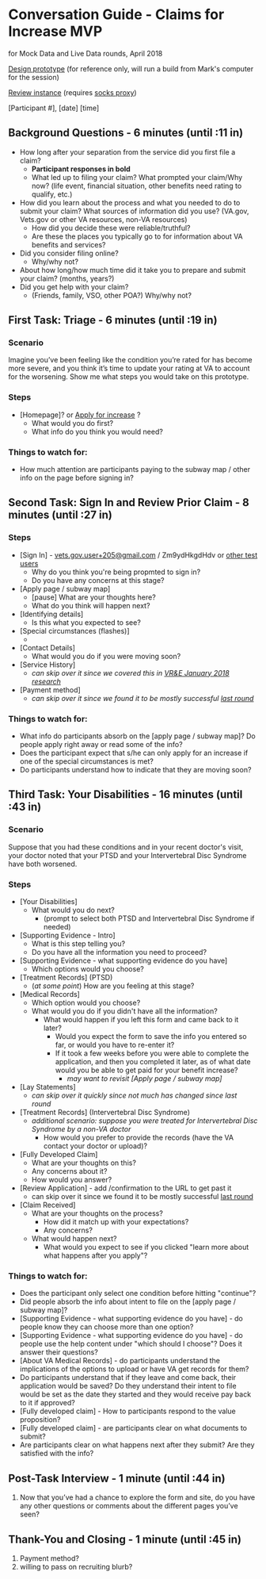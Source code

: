# Conversation Guide - Claims for Increase MVP

for Mock Data and Live Data rounds, April 2018

[Design prototype](https://adhoc.invisionapp.com/share/9MFXXQTUGDK) (for reference only, will run a build from Mark's computer for the session)

[Review instance](http://e5dc56c3c6e50404e36a2e4744bc5f6b.review.vetsgov-internal/disability-benefits/526/apply-for-increase/) (requires [socks proxy](https://github.com/department-of-veterans-affairs/va.gov-team/blob/master/platform/engineering/internal-tools.md))

[Participant #], [date] [time]

## Background Questions - 6 minutes (until :11 in)

- How long after your separation from the service did you first file a claim?
  - **Participant responses in bold**
  - What led up to filing your claim? What prompted your claim/Why now? (life event, financial situation, other benefits need rating to qualify, etc.)
- How did you learn about the process and what you needed to do to submit your claim? What sources of information did you use? (VA.gov, Vets.gov or other VA resources, non-VA resources) 
  - How did you decide these were reliable/truthful? 
  - Are these the places you typically go to for information about VA benefits and services?
- Did you consider filing online? 
  - Why/why not?
- About how long/how much time did it take you to prepare and submit your claim? (months, years?)
- Did you get help with your claim? 
  - (Friends, family, VSO, other POA?) Why/why not?

## First Task: Triage - 6 minutes (until :19 in)

### Scenario

Imagine you’ve been feeling like the condition you’re rated for has become more severe, and you think it’s time to update your rating at VA to account for the worsening. Show me what steps you would take on this prototype. 

### Steps

* [Homepage]? or [Apply for increase](http://e5dc56c3c6e50404e36a2e4744bc5f6b.review.vetsgov-internal/disability-benefits/526/apply-for-increase/) ?
  * What would you do first?
  * What info do you think you would need?


### Things to watch for:

- How much attention are participants paying to the subway map / other info on the page before signing in?

## Second Task: Sign In and Review Prior Claim - 8 minutes (until :27 in)

### Steps

- [Sign In] - vets.gov.user+205@gmail.com / Zm9ydHkgdHdv or [other test users](https://github.com/department-of-veterans-affairs/va.gov-team-sensitive/blob/master/Administrative/mvi-staging-users.csv)
  - Why do you think you're being propmted to sign in?
  - Do you have any concerns at this stage?
- [Apply page / subway map]
  - [pause] What are your thoughts here?
  - What do you think will happen next?
- [Identifying details]
  - Is this what you expected to see?
- [Special circumstances (flashes)] 
  - ​
- [Contact Details]
  - What would you do if you were moving soon?
- [Service History]
  - *can skip over it since we covered this in [VR&E January 2018 research](https://github.com/department-of-veterans-affairs/va.gov-team/tree/master/products/education-careers/vocational-rehab/research/jan-2018)*
- [Payment method]
  - *can skip over it since we found it to be mostly successful [last round](https://github.com/department-of-veterans-affairs/va.gov-team/tree/master/products/disability/526ez/research/jan-2018)*

### Things to watch for:

- What info do participants absorb on the [apply page / subway map]? Do people apply right away or read some of the info?
- Does the participant expect that s/he can only apply for an increase if one of the special circumstances is met?
- Do participants understand how to indicate that they are moving soon?

## Third Task: Your Disabilities - 16 minutes (until :43 in)

### Scenario

Suppose that you had these conditions and in your recent doctor's visit, your doctor noted that your PTSD and your Intervertebral Disc Syndrome have both worsened.

### Steps

- [Your Disabilities] 
  - What would you do next?
    - (prompt to select both PTSD and Intervertebral Disc Syndrome if needed)
- [Supporting Evidence - Intro]
  - What is this step telling you?
  - Do you have all the information you need to proceed? 
- [Supporting Evidence - what supporting evidence do you have]
  - Which options would you choose?
- [Treatment Records] (PTSD)
  - (*at some point*) How are you feeling at this stage?
- [Medical Records]
  - Which option would you choose?
  - What would you do if you didn't have all the information?
    - What would happen if you left this form and came back to it later?
      - Would you expect the form to save the info you entered so far, or would you have to re-enter it?
      - If it took a few weeks before you were able to complete the application, and then you completed it later, as of what date would you be able to get paid for your benefit increase?
        - *may want to revisit [Apply page / subway map]*
- [Lay Statements]
  - *can skip over it quickly since not much has changed since last round*
- [Treatment Records] (Intervertebral Disc Syndrome)
  - *additional scenario: suppose you were treated for Intervertebral Disc Syndrome by a non-VA doctor*
    - How would you prefer to provide the records (have the VA contact your doctor or upload)?
- [Fully Developed Claim]
  - What are your thoughts on this?
  - Any concerns about it?
  - How would you answer?
- [Review Application] - add /confirmation to the URL to get past it
  - can skip over it since we found it to be mostly successful [last round](https://github.com/department-of-veterans-affairs/va.gov-team/tree/master/products/disability/526ez/research/jan-2018)
- [Claim Received]
  - What are your thoughts on the process?
    - How did it match up with your expectations? 
    - Any concerns?
  - What would happen next?
    - What would you expect to see if you clicked "learn more about what happens after you apply"?

### Things to watch for:

- Does the participant only select one condition before hitting "continue"?
- Did people absorb the info about intent to file on the [apply page / subway map]?
- [Supporting Evidence - what supporting evidence do you have] - do people know they can choose more than one option?
- [Supporting Evidence - what supporting evidence do you have] - do people use the help content under "which should I choose"? Does it answer their questions?
- [About VA Medical Records] - do participants understand the implications of the options to upload or have VA get records for them?
- Do participants understand that if they leave and come back, their application would be saved? Do they understand their intent to file would be set as the date they started and they would receive pay back to it if approved?
- [Fully developed claim] - How to participants respond to the value proposition?
- [Fully developed claim] - are participants clear on what documents to submit?
- Are participants clear on what happens next after they submit? Are they satisfied with the info?


## Post-Task Interview - 1 minute (until :44 in)

1. Now that you’ve had a chance to explore the form and site, do you have any other questions or comments about the different pages you’ve seen? 


## Thank-You and Closing - 1 minute (until :45 in)

1. Payment method?
2. willing to pass on recruiting blurb?

